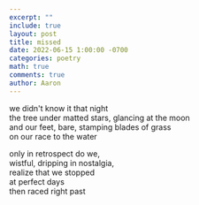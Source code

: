 ```yaml
---
excerpt: ""
include: true
layout: post
title: missed
date: 2022-06-15 1:00:00 -0700
categories: poetry 
math: true
comments: true
author: Aaron
---
```


we didn't know it that night  
the tree under matted stars, glancing at the moon  
and our feet, bare, stamping blades of grass  
on our race to the water  

only in retrospect do we,  
wistful, dripping in nostalgia,  
realize that we stopped  
at perfect days  
then raced right past
